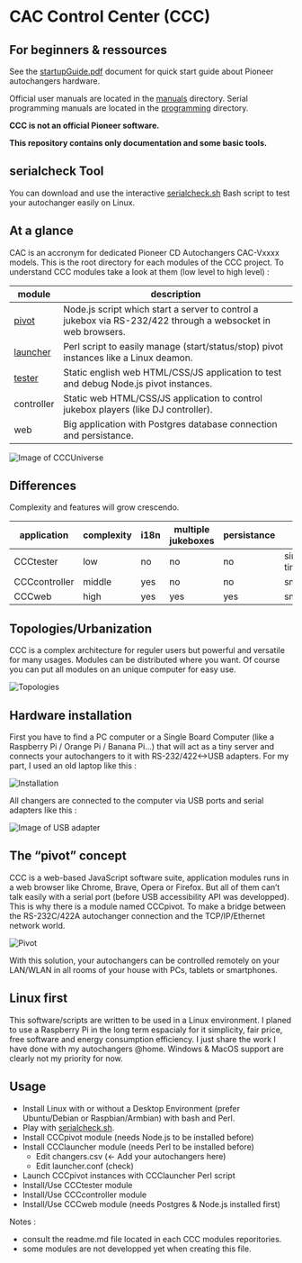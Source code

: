 # CAC Control Center (CCC)
## For beginners & ressources

See the [startupGuide.pdf](./startupGuide.pdf) document for quick start guide about Pioneer autochangers hardware.

Official user manuals are located in the [manuals](./manuals/) directory.
Serial programming manuals are located in the [programming](./programming/) directory.

**CCC is not an official Pioneer software.**

**This repository contains only documentation and some basic tools.**


## serialcheck Tool

You can download and use the interactive [serialcheck.sh](./serialcheck.sh) Bash script to test your autochanger easily on Linux.


## At a glance
CAC is an accronym for dedicated Pioneer CD Autochangers CAC-Vxxxx models.
This is the root directory for each modules of the CCC project. 
To understand CCC modules take a look at them (low level to high level) :

| module | description|
|-|-|
| [pivot](https://github.com/duprej/cccpivot) | Node.js script which start a server to control a jukebox via RS-232/422 through a websocket in web browsers.|
| [launcher](https://github.com/duprej/ccclauncher) | Perl script to easily manage (start/status/stop) pivot instances like a Linux deamon.|
| [tester](https://github.com/duprej/ccctester) | Static english web HTML/CSS/JS application to test and debug Node.js pivot instances.|
| controller | Static web HTML/CSS/JS application to control jukebox players (like DJ controller).|
| web | Big application with Postgres database connection and persistance.|

![Image of CCCUniverse](images/cccUniverse.gif)

## Differences
Complexity and features will grow crescendo.

| application   | complexity | i18n | multiple jukeboxes | persistance | status collection |
|---------------|------------|------|--------------------|-------------| ------------------|
| CCCtester     | low        | no   | no                 | no          | simple JS timer |
| CCCcontroller | middle     | yes  | no                 | no          | smart/efficient |
| CCCweb        | high       | yes  | yes                | yes         | smart/efficient |

## Topologies/Urbanization
CCC is a complex architecture for reguler users but powerful and versatile for many usages. Modules can be distributed where you want. Of course you can put all modules on an unique computer for easy use.

![Topologies](images/cccTopologies.gif)

## Hardware installation
First you have to find a PC computer or a Single Board Computer (like a Raspberry Pi / Orange Pi / Banana Pi...) that will act as a tiny server and connects your autochangers to it with RS-232/422<->USB adapters.
For my part, I used an old laptop like this :

![Installation](images/cacHardware.jpg)

All changers are connected to the computer via USB ports and serial adapters like this :

![Image of USB adapter](images/cccSerial.jpg)

## The “pivot” concept
CCC is a web-based JavaScript software suite, application modules runs in a web browser like Chrome, Brave, Opera or Firefox. But all of them can’t talk easily with a serial port (before USB accessibility API was developped). This is why there is a module named CCCpivot. To make a bridge between the RS-232C/422A autochanger connection and the TCP/IP/Ethernet network world.

![Pivot](images/cccPivot.png)

With this solution, your autochangers can be controlled remotely on your LAN/WLAN in all rooms of your house with PCs, tablets or smartphones.

## Linux first
This software/scripts are written to be used in a Linux environment. I planed to use a Raspberry Pi in the long term espacialy for it simplicity, fair price, free software and energy consumption efficiency. I just share the work I have done with my autochangers @home. Windows & MacOS support are clearly not my priority for now.

## Usage
* Install Linux with or without a Desktop Environment (prefer Ubuntu/Debian or Raspbian/Armbian) with bash and Perl.
* Play with [serialcheck.sh](./serialcheck.sh).
* Install CCCpivot module (needs Node.js to be installed before)
* Install CCClauncher module (needs Perl to be installed before)
    * Edit changers.csv (<- Add your autochangers here)
    * Edit launcher.conf (check)
* Launch CCCpivot instances with CCClauncher Perl script
* Install/Use CCCtester module
* Install/Use CCCcontroller module
* Install/Use CCCweb module (needs Postgres & Node.js installed first)

Notes : 
- consult the readme.md file located in each CCC modules reporitories.
- some modules are not developped yet when creating this file.